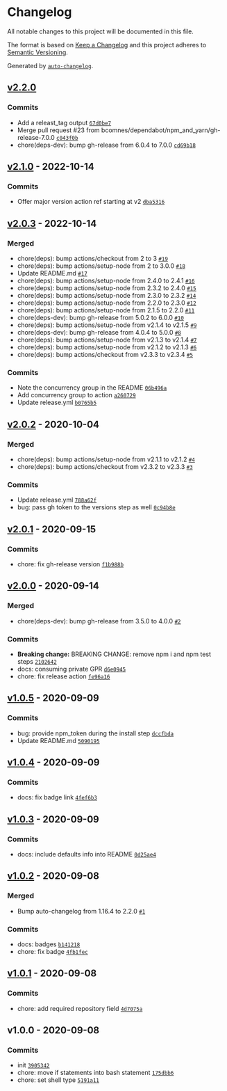 # Changelog

All notable changes to this project will be documented in this file.

The format is based on [Keep a Changelog](https://keepachangelog.com/en/1.0.0/)
and this project adheres to [Semantic Versioning](https://semver.org/spec/v2.0.0.html).

Generated by [`auto-changelog`](https://github.com/CookPete/auto-changelog).

## [v2.2.0](https://github.com/bcomnes/npm-bump/compare/v2.1.0...v2.2.0)

### Commits

- Add a releast_tag output [`67d0be7`](https://github.com/bcomnes/npm-bump/commit/67d0be72919f909889646d6fcd982df2117d1c90)
- Merge pull request #23 from bcomnes/dependabot/npm_and_yarn/gh-release-7.0.0 [`c043f0b`](https://github.com/bcomnes/npm-bump/commit/c043f0b0572d6330cd5989300ae5e345e5f110b0)
- chore(deps-dev): bump gh-release from 6.0.4 to 7.0.0 [`cd69b18`](https://github.com/bcomnes/npm-bump/commit/cd69b18134ef91221fa523f4b3ec00846f4ce250)

## [v2.1.0](https://github.com/bcomnes/npm-bump/compare/v2.0.3...v2.1.0) - 2022-10-14

### Commits

- Offer major version action ref starting at v2 [`dba5316`](https://github.com/bcomnes/npm-bump/commit/dba5316b4bbb49a932c3334d04a6bbb990703a37)

## [v2.0.3](https://github.com/bcomnes/npm-bump/compare/v2.0.2...v2.0.3) - 2022-10-14

### Merged

- chore(deps): bump actions/checkout from 2 to 3 [`#19`](https://github.com/bcomnes/npm-bump/pull/19)
- chore(deps): bump actions/setup-node from 2 to 3.0.0 [`#18`](https://github.com/bcomnes/npm-bump/pull/18)
- Update README.md [`#17`](https://github.com/bcomnes/npm-bump/pull/17)
- chore(deps): bump actions/setup-node from 2.4.0 to 2.4.1 [`#16`](https://github.com/bcomnes/npm-bump/pull/16)
- chore(deps): bump actions/setup-node from 2.3.2 to 2.4.0 [`#15`](https://github.com/bcomnes/npm-bump/pull/15)
- chore(deps): bump actions/setup-node from 2.3.0 to 2.3.2 [`#14`](https://github.com/bcomnes/npm-bump/pull/14)
- chore(deps): bump actions/setup-node from 2.2.0 to 2.3.0 [`#12`](https://github.com/bcomnes/npm-bump/pull/12)
- chore(deps): bump actions/setup-node from 2.1.5 to 2.2.0 [`#11`](https://github.com/bcomnes/npm-bump/pull/11)
- chore(deps-dev): bump gh-release from 5.0.2 to 6.0.0 [`#10`](https://github.com/bcomnes/npm-bump/pull/10)
- chore(deps): bump actions/setup-node from v2.1.4 to v2.1.5 [`#9`](https://github.com/bcomnes/npm-bump/pull/9)
- chore(deps-dev): bump gh-release from 4.0.4 to 5.0.0 [`#8`](https://github.com/bcomnes/npm-bump/pull/8)
- chore(deps): bump actions/setup-node from v2.1.3 to v2.1.4 [`#7`](https://github.com/bcomnes/npm-bump/pull/7)
- chore(deps): bump actions/setup-node from v2.1.2 to v2.1.3 [`#6`](https://github.com/bcomnes/npm-bump/pull/6)
- chore(deps): bump actions/checkout from v2.3.3 to v2.3.4 [`#5`](https://github.com/bcomnes/npm-bump/pull/5)

### Commits

- Note the concurrency group in the README [`06b496a`](https://github.com/bcomnes/npm-bump/commit/06b496a6bfdb3dc77a26b937175a5aa57dbac9bf)
- Add concurrency group to action [`a260729`](https://github.com/bcomnes/npm-bump/commit/a26072953b48073367e01cae7d58da5d989d34da)
- Update release.yml [`b0765b5`](https://github.com/bcomnes/npm-bump/commit/b0765b5bf1dee37cc117b3c15dae8283523883d2)

## [v2.0.2](https://github.com/bcomnes/npm-bump/compare/v2.0.1...v2.0.2) - 2020-10-04

### Merged

- chore(deps): bump actions/setup-node from v2.1.1 to v2.1.2 [`#4`](https://github.com/bcomnes/npm-bump/pull/4)
- chore(deps): bump actions/checkout from v2.3.2 to v2.3.3 [`#3`](https://github.com/bcomnes/npm-bump/pull/3)

### Commits

- Update release.yml [`788a62f`](https://github.com/bcomnes/npm-bump/commit/788a62f3aa99f5e0c58525ff185eafd86294fd4b)
- bug: pass gh token to the versions step as well [`0c94b8e`](https://github.com/bcomnes/npm-bump/commit/0c94b8eb330c6cd69f38dc6bb3581aea5e511143)

## [v2.0.1](https://github.com/bcomnes/npm-bump/compare/v2.0.0...v2.0.1) - 2020-09-15

### Commits

- chore: fix gh-release version [`f1b988b`](https://github.com/bcomnes/npm-bump/commit/f1b988b6ae77c83cbc7c49fa5bafe6c4868ed006)

## [v2.0.0](https://github.com/bcomnes/npm-bump/compare/v1.0.5...v2.0.0) - 2020-09-14

### Merged

- chore(deps-dev): bump gh-release from 3.5.0 to 4.0.0 [`#2`](https://github.com/bcomnes/npm-bump/pull/2)

### Commits

- **Breaking change:** BREAKING CHANGE: remove npm i and npm test steps [`2102642`](https://github.com/bcomnes/npm-bump/commit/21026423347695262b8af5ef4054345ee2e0fb5e)
- docs: consuming private GPR [`d6e0945`](https://github.com/bcomnes/npm-bump/commit/d6e0945b9f2b7289fca6eb4abcf5794025d39451)
- chore: fix release action [`fe96a16`](https://github.com/bcomnes/npm-bump/commit/fe96a16eaea5cfc5ef65f543d3c001fd9157993a)

## [v1.0.5](https://github.com/bcomnes/npm-bump/compare/v1.0.4...v1.0.5) - 2020-09-09

### Commits

- bug: provide npm_token during the install step [`dccfbda`](https://github.com/bcomnes/npm-bump/commit/dccfbda735e06d98e35fab91f1279190504b8328)
- Update README.md [`5090195`](https://github.com/bcomnes/npm-bump/commit/5090195ba2a36cf68ff272ef02c51c080393f9b1)

## [v1.0.4](https://github.com/bcomnes/npm-bump/compare/v1.0.3...v1.0.4) - 2020-09-09

### Commits

- docs: fix badge link [`4fef6b3`](https://github.com/bcomnes/npm-bump/commit/4fef6b30e4791ef41cf2d3540f65e9597358471d)

## [v1.0.3](https://github.com/bcomnes/npm-bump/compare/v1.0.2...v1.0.3) - 2020-09-09

### Commits

- docs: include defaults info into README [`0d25ae4`](https://github.com/bcomnes/npm-bump/commit/0d25ae43dcdcbdf2c134a8c4a1818b2847879216)

## [v1.0.2](https://github.com/bcomnes/npm-bump/compare/v1.0.1...v1.0.2) - 2020-09-08

### Merged

- Bump auto-changelog from 1.16.4 to 2.2.0 [`#1`](https://github.com/bcomnes/npm-bump/pull/1)

### Commits

- docs: badges [`b141218`](https://github.com/bcomnes/npm-bump/commit/b1412181af94500c772859cda6ecadca9ae4baab)
- chore: fix badge [`4fb1fec`](https://github.com/bcomnes/npm-bump/commit/4fb1fecab097c7e050a1dc7b826662ab2ac0c46e)

## [v1.0.1](https://github.com/bcomnes/npm-bump/compare/v1.0.0...v1.0.1) - 2020-09-08

### Commits

- chore: add required repository field [`4d7075a`](https://github.com/bcomnes/npm-bump/commit/4d7075ab25d5798513d4eb65e9def8978bdc605f)

## v1.0.0 - 2020-09-08

### Commits

- init [`3905342`](https://github.com/bcomnes/npm-bump/commit/39053420b58fcdefd0f9cca51a516d859a850590)
- chore: move if statements into bash statement [`175dbb6`](https://github.com/bcomnes/npm-bump/commit/175dbb608333c23de56a6479f3382e1c08ecf7e7)
- chore: set shell type [`5191a11`](https://github.com/bcomnes/npm-bump/commit/5191a11fa686e5ff04a5b808b58b86992dd46e95)

